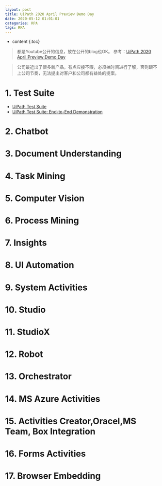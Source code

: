 ```yaml
---
layout: post
title: UiPath 2020 April Preview Demo Day
date: 2020-05-12 01:01:01
categories: RPA
tags: RPA
---
```

* content
{:toc}

> 都是Youtube公开的信息，放在公开的blog也OK。
> 参考：[UiPath 2020 April Preview Demo Day](https://www.youtube.com/watch?v=gqs2QPNr-RM&list=PLLZzoDIxZGaZUVH0-1M6Lzn2SVRSFnl9-&index=2&t=101s)

> 公司最近出了很多新产品，有点应接不暇，必须抽时间进行了解，否则跟不上公司节奏，无法提出对客户和公司都有益处的提案。

# 1. Test Suite

- [UiPath Test Suite](https://www.youtube.com/playlist?list=PLG3LgE4atuv8i18zQOf1o35D8U-GS3i0W)
- [UiPath Test Suite: End-to-End Demonstration](https://www.youtube.com/watch?v=cLZNdAv2hPI)

# 2. Chatbot

# 3. Document Understanding

# 4. Task Mining

# 5. Computer Vision

# 6. Process Mining

# 7. Insights

# 8. UI Automation

# 9. System Activities

# 10. Studio

# 11. StudioX 

# 12. Robot

# 13. Orchestrator

# 14. MS Azure Activities

# 15. Activities Creator,Oracel,MS Team, Box Integration

# 16. Forms Activities

# 17. Browser Embedding


